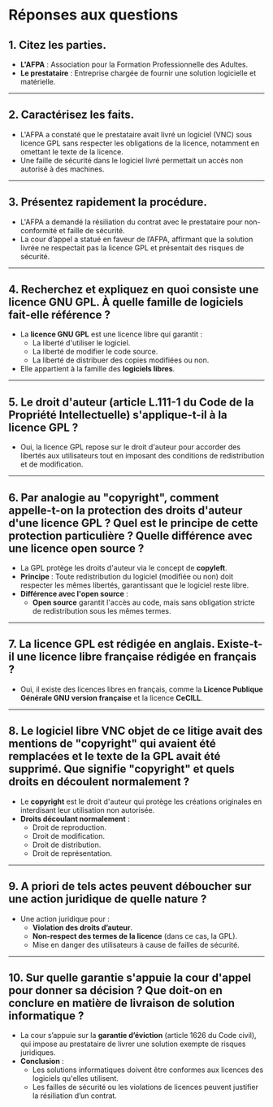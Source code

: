 
# Réponses aux questions

## **1. Citez les parties.**
- **L'AFPA** : Association pour la Formation Professionnelle des Adultes.
- **Le prestataire** : Entreprise chargée de fournir une solution logicielle et matérielle.

---

## **2. Caractérisez les faits.**
- L'AFPA a constaté que le prestataire avait livré un logiciel (VNC) sous licence GPL sans respecter les obligations de la licence, notamment en omettant le texte de la licence.
- Une faille de sécurité dans le logiciel livré permettait un accès non autorisé à des machines.

---

## **3. Présentez rapidement la procédure.**
- L'AFPA a demandé la résiliation du contrat avec le prestataire pour non-conformité et faille de sécurité.
- La cour d’appel a statué en faveur de l’AFPA, affirmant que la solution livrée ne respectait pas la licence GPL et présentait des risques de sécurité.

---

## **4. Recherchez et expliquez en quoi consiste une licence GNU GPL. À quelle famille de logiciels fait-elle référence ?**
- La **licence GNU GPL** est une licence libre qui garantit :
  - La liberté d'utiliser le logiciel.
  - La liberté de modifier le code source.
  - La liberté de distribuer des copies modifiées ou non.
- Elle appartient à la famille des **logiciels libres**.

---

## **5. Le droit d'auteur (article L.111-1 du Code de la Propriété Intellectuelle) s'applique-t-il à la licence GPL ?**
- Oui, la licence GPL repose sur le droit d'auteur pour accorder des libertés aux utilisateurs tout en imposant des conditions de redistribution et de modification.

---

## **6. Par analogie au "copyright", comment appelle-t-on la protection des droits d'auteur d'une licence GPL ? Quel est le principe de cette protection particulière ? Quelle différence avec une licence open source ?**
- La GPL protège les droits d'auteur via le concept de **copyleft**.
- **Principe** : Toute redistribution du logiciel (modifiée ou non) doit respecter les mêmes libertés, garantissant que le logiciel reste libre.
- **Différence avec l'open source** : 
  - **Open source** garantit l'accès au code, mais sans obligation stricte de redistribution sous les mêmes termes.

---

## **7. La licence GPL est rédigée en anglais. Existe-t-il une licence libre française rédigée en français ?**
- Oui, il existe des licences libres en français, comme la **Licence Publique Générale GNU version française** et la licence **CeCILL**.

---

## **8. Le logiciel libre VNC objet de ce litige avait des mentions de "copyright" qui avaient été remplacées et le texte de la GPL avait été supprimé. Que signifie "copyright" et quels droits en découlent normalement ?**
- Le **copyright** est le droit d'auteur qui protège les créations originales en interdisant leur utilisation non autorisée.
- **Droits découlant normalement** :
  - Droit de reproduction.
  - Droit de modification.
  - Droit de distribution.
  - Droit de représentation.

---

## **9. A priori de tels actes peuvent déboucher sur une action juridique de quelle nature ?**
- Une action juridique pour :
  - **Violation des droits d’auteur**.
  - **Non-respect des termes de la licence** (dans ce cas, la GPL).
  - Mise en danger des utilisateurs à cause de failles de sécurité.

---

## **10. Sur quelle garantie s'appuie la cour d'appel pour donner sa décision ? Que doit-on en conclure en matière de livraison de solution informatique ?**
- La cour s’appuie sur la **garantie d’éviction** (article 1626 du Code civil), qui impose au prestataire de livrer une solution exempte de risques juridiques.
- **Conclusion** :
  - Les solutions informatiques doivent être conformes aux licences des logiciels qu'elles utilisent.
  - Les failles de sécurité ou les violations de licences peuvent justifier la résiliation d’un contrat.
